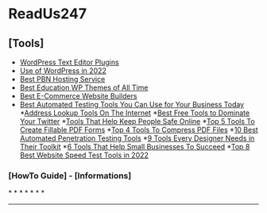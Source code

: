 # __ReadUs247__

## [Tools]

* [WordPress Text Editor Plugins](https://readus247.com/top-5-wordpress-text-editor-plugins/)
* [Use of WordPress in 2022](https://readus247.com/what-is-the-use-of-wordpress/)
* [Best PBN Hosting Service](https://readus247.com/how-to-find-the-best-pbn-hosting-service-with-the-lowest-prices-for-multiple-websites/)
* [Best Education WP Themes of All Time](https://readus247.com/6-best-education-wp-themes-of-all-time/)
* [Best E-Commerce Website Builders](https://readus247.com/the-best-e-commerce-website-builders/)
* [Best Automated Testing Tools You Can Use for Your Business Today](https://readus247.com/7-best-automated-testing-tools-you-can-use-for-your-business-today/)
*[Address Lookup Tools On The Internet](https://readus247.com/top-10-address-lookup-tools-on-the-internet/)
*[Best Free Tools to Dominate Your Twitter](https://readus247.com/best-free-tools-to-dominate-your-twitter/)
*[Tools That Help Keep People Safe Online](https://readus247.com/4-tools-that-help-keep-people-safe-online/)
*[Top 5 Tools To Create Fillable PDF Forms](https://readus247.com/top-5-tools-to-create-fillable-pdf-forms/)
*[Top 4 Tools To Compress PDF Files](https://readus247.com/top-4-tools-to-compress-pdf-files/)
*[10 Best Automated Penetration Testing Tools](https://readus247.com/best-automated-penetration-testing-tools/)
*[9 Tools Every Designer Needs in Their Toolkit](https://readus247.com/9-tools-every-designer-needs-in-their-toolkit/)
*[6 Tools That Help Small Businesses To Succeed](https://readus247.com/6-tools-that-help-small-businesses-to-succeed/)
*[Top 8 Best Website Speed Test Tools in 2022](https://readus247.com/best-website-speed-test-tools/)


### [HowTo Guide] - [Informations]

*[]()
*[]()
*[]()
*[]()
*[]()
*[]()
*[]()









----
